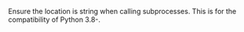 Ensure the location is string when calling subprocesses. This is for the compatibility of Python 3.8-.
